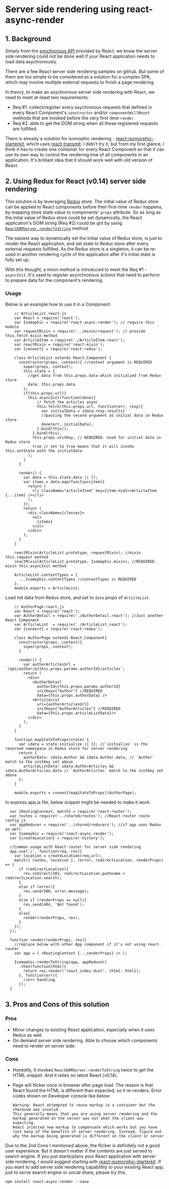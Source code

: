 Server side rendering using react-async-render
====

## 1. Background
Simply from the [synchronous API](https://facebook.github.io/react/docs/top-level-api.html#reactdomserver) provided by React, we know the server side rendering could not be done well if your React application needs to load data asychronously.

There are a few React server side rendering samples on github. But some of them are too simple to be considered as a solution for a complex SPA, which may involve multiple external requests to finish a page rendering.

In theory, to make an asychronous server side rendering with React, we need to meet at-least two requirements:
  - Req #1. collect/register every asychronous requests that defined in every React Component's `constructor` and/or `componentWillMount` methods that are invoked before the very first-time `render`.
  - Req #2. able to get the DOM string when all these registered requests are fulfilled.

There is already a solution for isomophic rendering - [react-isomorphic-starterkit](https://github.com/RickWong/react-isomorphic-starterkit), which uses [react-transmit](https://www.npmjs.com/package/react-transmit). I didn't try it, but from my first glance, I think it has to create one container for every React Component so that it can use its own way to control the rendering tree of all components in an application. It's brilliant idea that it should work well with old version of React.

## 2. Using Redux for React (v0.14) server side rendering
This solution is by leveraging [Redux](https://www.npmjs.com/package/react-redux) store. The initial value of Redux store can be applied to React components before their first-time `render` happens, by mapping store state value to components' `props` attribute. So as long as the inital value of Redux store could be set dynamically, the React application's DOM string (Req #2) could be got by using [`ReactDOMServer.renderToString`](https://facebook.github.io/react/docs/top-level-api.html#reactdomserver.rendertostring) method.

The easiest way to dynamically set the initial value of Redux store, is just to render the React application, and set state to Redux store after every external requests fulfilled. As the Redux store is a singleton, it can be re-used in another rendering cycle of the application after it's initial state is fully set up.

With this thought, a mixin method is introduced to meet the Req #1 - `asyncInit`. It's used to register asynchronous actions that need to perform to prepare data for the component's rendering.

### Usage
Below is an example how to use it in a Component.

~~~~javascript~~~~
    // ArticleList.react.js
    var React = require('react');
    var Isomophic = require('react-async-render'); // require this module
    var requestMixin = require('../mixin/request'); // provide this.fetch mixin method
    var ArticleItem = require('./ArticleItem.react');
    var reactMixin = require('react-mixin');
    var {connect} = require('react-redux');

    class ArticleList extends React.Component {
      constructor(props, context){ //context argument is REQUIRED
        super(props, context);
        this.state = {
          //get data from this.props.data which initialied from Redux store
          data: this.props.data
        };
        if(this.props.url){
          this.asyncInit(function(done){
              // fetch the articles async
              this.fetch(this.props.url, function(err, resp){
                var initialData = {data:resp.results}
                //passing the second argument as initial data in Redux store
                done(err, initialData);
              }.bind(this));
            }.bind(this),
            this.props.initKey, // REQUIRED. Used for initial data in Redux store
            true // set to true means that it will invoke this.setState with the initialData
          );
        }
      }

      render() {
        var data = this.state.data || [];
        var items = data.map(function(item){
          return (
            <li className="articleItem" key={item.nid}><ArticleItem {...item} /></li>
          );
        });
        return (
          <div className={classes}>
            <ul>
              {items}
            </ul>
          </div>
        );
      }
    }

    reactMixin(ArticleList.prototype, requestMixin); //mixin this.request method
    reactMixin(ArticleList.prototype, Isomophic.mixin); //REQUIRED. mixin this.asyncInit method

    ArticleList.contextTypes = {
      ...Isomophic.contextTypes //contextTypes is REQUIRED
    };
    module.exports = ArticleList;
~~~~

Load init data from Redux store, and set to `data` props of `ArticleList`.
~~~~javascript~~~~
    // AuthorPage.react.js
    var React = require('react');
    var AuthorDetail = require('./AuthorDetail.react'); //Just another React Component
    var ArticleList  = require('./ArticleList.react');
    var {connect} = require('react-redux');

    class AuthorPage extends React.Component{
      constructor(props, context){
        super(props, context);
      }

      render() {
        var authorArticlesUrl = `/api/author/${this.props.params.authorId}/articles`;
        return (
          <div>
            <AuthorDetail
              authorId={this.props.params.authorId}
              initKey={"Author"} //REQUIRED
              data={this.props.authorData} />
            <ArticleList
              url={authorArticlesUrl}
              initKey={"AuthorArticles"} //REQUIRED
              data={this.props.articleListData}/>
          </div>
        );
      }
    }

    function mapStateToProps(state) {
      var idata = state.initialize || {}; //`initialize` is the reserved namespace in Redux store for server rendering
      return {
        authorData: idata.Author && idata.Author.data, // `Author` match to the initKey set above
        articleListData: idata.AuthorArticles && idata.AuthorArticles.data // `AuthorArticles` match to the initKey set above
      };
    }

    module.exports = connect(mapStateToProps)(AuthorPage);
~~~~

In express app.js file, below snippet might be needed to make it work:

~~~~javascript~~~~
  var {RoutingContext, match} = require('react-router');
  var routes = require('../shared/routes'); //React-router route config js
  var appReducer = require('../shared/reducers'); //if app uses Redux as well
  var Isomophic = require('react-async-render');
  var {createLocation} = require('history');

  //Common usage with React-router for server side rendering
  app.use('/', function(req, res){
    var location = createLocation(req.url);
    match({ routes, location }, (error, redirectLocation, renderProps) => {
      if (redirectLocation){
        res.redirect(301, redirectLocation.pathname + redirectLocation.search);
      }
      else if (error){
        res.send(500, error.message);
      }
      else if (renderProps == null){
        res.send(404, 'Not found');
      }
      else{
        render(renderProps, res);
      }
    });
  });

  function render(renderProps, res){
    //replace below with other App component if it's not using react-router
    var app = ( <RoutingContext {...renderProps} /> );

    Isomophic.renderToString(app, appReducer)
      .then(function(html){
        return res.render('react_index.dust', {html: html});
      }, function(err){
        //err handling
      });
  }
~~~~

## 3. Pros and Cons of this solution

### Pros
- Minor changes to existing React application, especially when it uses Redux as well.
- On demand server side rendering. Able to choose which components need to render on server side.

### Cons
- Honestly, it invokes `ReactDOMServer.renderToString` twice to get the HTML snippet. And it relies on latest React (v0.14).
- Page will flicker once in browser after page load. The reason is that React found the HTML is different than expected, so it re-renders. Error codes shown on Developer console like below:

  ~~~~
  Warning: React attempted to reuse markup in a container but the checksum was invalid.
  This generally means that you are using server rendering and the markup generated on the server was not what the client was expecting.
  React injected new markup to compensate which works but you have lost many of the benefits of server rendering. Instead, figure out why the markup being generated is different on the client or server
  ~~~~


Due to the 2nd Cons I mentioned above, the flicker is definitely not a good user experience. But it doesn't matter if the contents are just served to search engine. If you just starts/plans your React application with server side rendering, I would suggest starting with [react-isomorphic-starterkit](https://github.com/RickWong/react-isomorphic-starterkit). If you want to add server side rendering capablitity to your existing React app, just to serve search engine or social share, please try this.

  ~~~~
  npm install react-async-render --save
  ~~~~